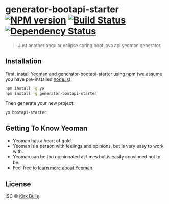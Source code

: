 ﻿# generator-bootapi-starter [![NPM version][npm-image]][npm-url] [![Build Status][travis-image]][travis-url] [![Dependency Status][daviddm-image]][daviddm-url]
> Just another angular eclipse spring boot java api yeoman generator.

## Installation

First, install [Yeoman](http://yeoman.io) and generator-bootapi-starter using [npm](https://www.npmjs.com/) (we assume you have pre-installed [node.js](https://nodejs.org/)).

```bash
npm install -g yo
npm install -g generator-bootapi-starter
```

Then generate your new project:

```bash
yo bootapi-starter
```

## Getting To Know Yeoman

 * Yeoman has a heart of gold.
 * Yeoman is a person with feelings and opinions, but is very easy to work with.
 * Yeoman can be too opinionated at times but is easily convinced not to be.
 * Feel free to [learn more about Yeoman](http://yeoman.io/).

## License

ISC © [Kirk Bulis](http://github.com/kbulis)

[npm-image]: https://badge.fury.io/js/generator-bootapi-starter.svg
[npm-url]: https://npmjs.org/package/generator-bootapi-starter
[travis-image]: https://travis-ci.org/kbulis/generator-bootapi-starter.svg?branch=master
[travis-url]: https://travis-ci.org/kbulis/generator-bootapi-starter
[daviddm-image]: https://david-dm.org/kbulis/generator-bootapi-starter.svg?theme=shields.io
[daviddm-url]: https://david-dm.org/kbulis/generator-bootapi-starter
